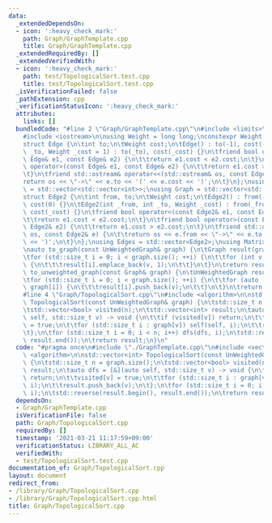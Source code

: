 ```yaml
---
data:
  _extendedDependsOn:
  - icon: ':heavy_check_mark:'
    path: Graph/GraphTemplate.cpp
    title: Graph/GraphTemplate.cpp
  _extendedRequiredBy: []
  _extendedVerifiedWith:
  - icon: ':heavy_check_mark:'
    path: test/TopologicalSort.test.cpp
    title: test/TopologicalSort.test.cpp
  _isVerificationFailed: false
  _pathExtension: cpp
  _verificationStatusIcon: ':heavy_check_mark:'
  attributes:
    links: []
  bundledCode: "#line 2 \"Graph/GraphTemplate.cpp\"\n#include <limits>\n#include <vector>\n\
    #include <iostream>\n\nusing Weight = long long;\nconstexpr Weight INF = std::numeric_limits<Weight>::max();\n\
    struct Edge {\n\tint to;\n\tWeight cost;\n\tEdge() : to(-1), cost(-1) {}\n\tEdge(int\
    \ _to, Weight _cost = 1) : to(_to), cost(_cost) {}\n\tfriend bool operator<(const\
    \ Edge& e1, const Edge& e2) {\n\t\treturn e1.cost < e2.cost;\n\t}\n\tfriend bool\
    \ operator>(const Edge& e1, const Edge& e2) {\n\t\treturn e1.cost > e2.cost;\n\
    \t}\n\tfriend std::ostream& operator<<(std::ostream& os, const Edge& e) {\n\t\t\
    return os << \"->\" << e.to << '(' << e.cost << ')';\n\t}\n};\nusing UnWeightedGraph\
    \ = std::vector<std::vector<int>>;\nusing Graph = std::vector<std::vector<Edge>>;\n\
    struct Edge2 {\n\tint from, to;\n\tWeight cost;\n\tEdge2() : from(-1), to(-1),\
    \ cost(0) {}\n\tEdge2(int _from, int _to, Weight _cost) : from(_from), to(_to),\
    \ cost(_cost) {}\n\tfriend bool operator<(const Edge2& e1, const Edge2& e2) {\n\
    \t\treturn e1.cost < e2.cost;\n\t}\n\tfriend bool operator>(const Edge2& e1, const\
    \ Edge2& e2) {\n\t\treturn e1.cost > e2.cost;\n\t}\n\tfriend std::ostream& operator<<(std::ostream&\
    \ os, const Edge2& e) {\n\t\treturn os << e.from << \"->\" << e.to << '(' << e.cost\
    \ << ')';\n\t}\n};\nusing Edges = std::vector<Edge2>;\nusing Matrix = std::vector<std::vector<Weight>>;\n\
    \nauto to_graph(const UnWeightedGraph& graph) {\n\tGraph result(graph.size());\n\
    \tfor (std::size_t i = 0; i < graph.size(); ++i) {\n\t\tfor (int v : graph[i])\
    \ {\n\t\t\tresult[i].emplace_back(v, 1);\n\t\t}\n\t}\n\treturn result;\n}\nauto\
    \ to_unweighted_graph(const Graph& graph) {\n\tUnWeightedGraph result(graph.size());\n\
    \tfor (std::size_t i = 0; i < graph.size(); ++i) {\n\t\tfor (auto [v, cost] :\
    \ graph[i]) {\n\t\t\tresult[i].push_back(v);\n\t\t}\n\t}\n\treturn result;\n}\n\
    #line 4 \"Graph/TopologicalSort.cpp\"\n#include <algorithm>\n\nstd::vector<int>\
    \ TopologicalSort(const UnWeightedGraph& graph) {\n\tstd::size_t n = graph.size();\n\
    \tstd::vector<bool> visited(n);\n\tstd::vector<int> result;\n\tauto dfs = [&](auto\
    \ self, std::size_t v) -> void {\n\t\tif (visited[v]) return;\n\t\tvisited[v]\
    \ = true;\n\t\tfor (std::size_t i : graph[v]) self(self, i);\n\t\tresult.push_back(v);\n\
    \t};\n\tfor (std::size_t i = 0; i < n; i++) dfs(dfs, i);\n\tstd::reverse(result.begin(),\
    \ result.end());\n\treturn result;\n}\n"
  code: "#pragma once\n#include \"./GraphTemplate.cpp\"\n#include <vector>\n#include\
    \ <algorithm>\n\nstd::vector<int> TopologicalSort(const UnWeightedGraph& graph)\
    \ {\n\tstd::size_t n = graph.size();\n\tstd::vector<bool> visited(n);\n\tstd::vector<int>\
    \ result;\n\tauto dfs = [&](auto self, std::size_t v) -> void {\n\t\tif (visited[v])\
    \ return;\n\t\tvisited[v] = true;\n\t\tfor (std::size_t i : graph[v]) self(self,\
    \ i);\n\t\tresult.push_back(v);\n\t};\n\tfor (std::size_t i = 0; i < n; i++) dfs(dfs,\
    \ i);\n\tstd::reverse(result.begin(), result.end());\n\treturn result;\n}\n"
  dependsOn:
  - Graph/GraphTemplate.cpp
  isVerificationFile: false
  path: Graph/TopologicalSort.cpp
  requiredBy: []
  timestamp: '2021-03-21 11:17:59+09:00'
  verificationStatus: LIBRARY_ALL_AC
  verifiedWith:
  - test/TopologicalSort.test.cpp
documentation_of: Graph/TopologicalSort.cpp
layout: document
redirect_from:
- /library/Graph/TopologicalSort.cpp
- /library/Graph/TopologicalSort.cpp.html
title: Graph/TopologicalSort.cpp
---
```

